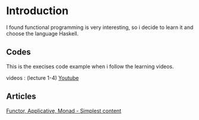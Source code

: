 # Introduction

I found functional programming is very interesting, so i decide to learn it and choose the language Haskell. 

## Codes
This is the execises code example when i follow the learning videos.

videos : (lecture 1-4)
[Youtube](https://www.youtube.com/watch?v=6MsQcUprO9o)

## Articles

[Functor, Applicative, Monad - Simplest content](/articles/Functor,Applicative,Monad.md)